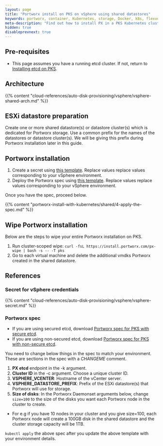 ```yaml
---
layout: page
title: "Portworx install on PKS on vSphere using shared datastores"
keywords: portworx, container, Kubernetes, storage, Docker, k8s, flexvol, pv, persistent disk
meta-description: "Find out how to install PX in a PKS Kubernetes cluster and have PX provide highly available volumes to any application deployed via Kubernetes."
hidden: true
disableprevnext: true
---
```


## Pre-requisites

* This page assumes you have a running etcd cluster. If not, return to [Installing etcd on PKS](/portworx-install-with-kubernetes/on-premise/install-pks#install-etcd-pks).

## Architecture

{{% content "cloud-references/auto-disk-provisioning/vsphere/vsphere-shared-arch.md" %}}

## ESXi datastore preparation

Create one or more shared datastore(s) or datastore cluster(s) which is dedicated for Portworx storage. Use a common prefix for the names of the datastores or datastore cluster(s). We will be giving this prefix during Portworx installation later in this guide.

## Portworx installation

1. Create a secret using [this template](#pks-px-vsphere-secret). Replace values replace values corresponding to your vSphere environment.
2. Deploy the Portworx spec using [this template](#pks-px-spec). Replace values replace values corresponding to your vSphere environment.

Once you have the spec, proceed below.

{{% content "portworx-install-with-kubernetes/shared/4-apply-the-spec.md" %}}

## Wipe Portworx installation

Below are the steps to wipe your entire Portworx installation on PKS.

1. Run cluster-scoped wipe: ```curl -fsL https://install.portworx.com/px-wipe | bash -s -- -T pks```
2. Go to each virtual machine and delete the additional vmdks Portworx created in the shared datastore.

## References

<a name="pks-px-vsphere-secret"></a>
### Secret for vSphere credentials

{{% content "cloud-references/auto-disk-provisioning/vsphere/vsphere-secret.md" %}}

<a name="pks-px-spec"></a>
### Portworx spec

* If you are using secured etcd, download [Portworx spec for PKS with secure etcd](/samples/k8s/vsphere/px-pks-vsphere-shared-specs-secure-etcd.yaml).
* If you are using non-secured etcd, download [Portworx spec for PKS with non-secure etcd](/samples/k8s/vsphere/px-pks-vsphere-shared-specs.yaml).

You need to change below things in the spec to match your environment. These are sections in the spec with a *CHANGEME* comment.

1. **PX etcd** endpoint in the -k argument.
2. **Cluster ID** in the -c argument. Choose a unique cluster ID.
3. **VSPHERE_VCENTER**: Hostname of the vCenter server.
4. **VSPHERE_DATASTORE_PREFIX**: Prefix of the ESXi datastore(s) that Portworx will use for storage.
5. **Size of disks**: In the Portworx Daemonset arguments below, change `size=100` to the size of the disks you want each Portworx node in the cluster to create. 
  * For e.g if you have 10 nodes in your cluster and you give size=100, each Portworx node will create a 100GB disk in the shared datastore and the cluster storage capacity will be 1TB.


`kubectl apply` the above spec after you update the above template with your environment details.